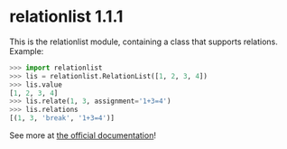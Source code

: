 # relationlist 1.1.1
This is the relationlist module, containing a class that supports relations.  
Example:
```python
>>> import relationlist
>>> lis = relationlist.RelationList([1, 2, 3, 4])
>>> lis.value
[1, 2, 3, 4]
>>> lis.relate(1, 3, assignment='1+3=4')
>>> lis.relations
[(1, 3, 'break', '1+3=4')]
```
See more at [the official documentation](https://relationlist.readthedocs.io/)!
